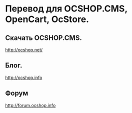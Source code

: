 # Перевод для OCSHOP.CMS, OpenCart, OcStore.

## Скачать OCSHOP.CMS.

http://ocshop.net/

## Блог.

http://ocshop.info

## Форум

http://forum.ocshop.info
